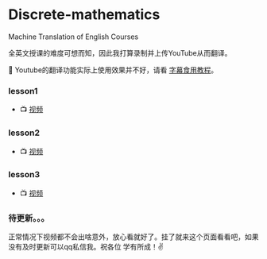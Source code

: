 # Discrete-mathematics
Machine Translation of English Courses 

全英文授课的难度可想而知，因此我打算录制并上传YouTube从而翻译。

:speak_no_evil: Youtube的翻译功能实际上使用效果并不好，请看 [字幕食用教程](./Use-method.md)。
### lesson1
+ :tv: [视频](https://www.youtube.com/watch?v=Tlc4BMtBPdE)
### lesson2
+ :tv: [视频](https://youtu.be/C1y5fkoxFsM)
### lesson3
+ :tv: [视频](https://youtu.be/HS6b8hzpzyo) 
### 待更新。。。

正常情况下视频都不会出啥意外，放心看就好了。挂了就来这个页面看看吧，如果没有及时更新可以qq私信我。祝各位 学有所成！:v:

